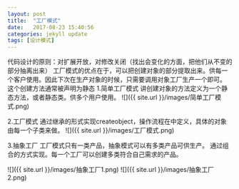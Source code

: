 ```yaml
---
layout: post
title:  "工厂模式"
date:   2017-08-23 15:40:56
categories: jekyll update
tags: [设计模式]
---
```

代码设计的原则：对扩展开放，对修改关闭（找出会变化的方面，把他们从不变的部分抽离出来）
工厂模式的优点在于，可以把创建对象的部分提取出来。供每一个客户使用。因此下次在生产对象的时候，只需要调用对象工厂生产一个即可。
这个创建方法通常被声明为静态
1.简单工厂模式
讲创建对象的方法定义为一个静态方法，或者静态类。供多个用户使用。
![]({{ site.url }}/images/简单工厂模式.png)

2.工厂模式
通过继承的形式实现createobject，操作流程在中定义，具体的对象由每一个子类来做。
![]({{ site.url }}/images/工厂模式.png)

3.抽象工厂
工厂模式只有一类产品，抽象模式可以有多类产品可供生产。
通过组合的方式实现。每一个工厂可以创建多类符合自己需求的产品。

![]({{ site.url }}/images/抽象工厂1.png)
![]({{ site.url }}/images/抽象工厂2.png)
